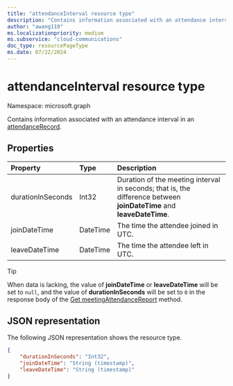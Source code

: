 ```yaml
---
title: "attendanceInterval resource type"
description: "Contains information associated with an attendance interval in an attendanceRecord."
author: "awang119"
ms.localizationpriority: medium
ms.subservice: "cloud-communications"
doc_type: resourcePageType
ms.date: 07/22/2024
---
```


# attendanceInterval resource type

Namespace: microsoft.graph

Contains information associated with an attendance interval in an [attendanceRecord](attendancerecord.md).

## Properties

| Property            | Type    | Description|
|:--------------------|:--------|:-----------|
| durationInSeconds | Int32 | Duration of the meeting interval in seconds; that is, the difference between **joinDateTime** and **leaveDateTime**. |
| joinDateTime | DateTime | The time the attendee joined in UTC. |
| leaveDateTime | DateTime | The time the attendee left in UTC. |

> [!TIP]
> When data is lacking, the value of **joinDateTime** or **leaveDateTime** will be set to `null`, and the value of **durationInSeconds** will be set to `0` in the response body of the [Get meetingAttendanceReport](/graph/api/meetingattendancereport-get?view=graph-rest-v1.0&preserve-view=true) method.

## JSON representation

The following JSON representation shows the resource type.

<!-- {
  "blockType": "resource",
  "optionalProperties": [

  ],
  "@odata.type": "microsoft.graph.attendanceInterval"
}-->

```json
{
    "durationInSeconds": "Int32",
    "joinDateTime": "String (timestamp)",
    "leaveDateTime": "String (timestamp)"
}
```
